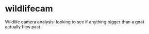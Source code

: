 # wildlifecam
Wildlife camera analysis: looking to see if anything bigger than a gnat actually flew past
